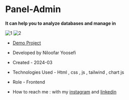# Panel-Admin


**It can help you to analyze databases and manage in**


![1](https://github.com/niloufar-yousefi/Panel-Admin/assets/156951582/025c033d-26ba-4a6a-a11e-e69cfd67f8ed)
![2](https://github.com/niloufar-yousefi/Panel-Admin/assets/156951582/5b775064-17e3-49fe-8aa4-296dcce024f3)



- [Demo Project](https://niloufar-yousefi.github.io/Panel-Admin/)

- Developed by Niloofar Yoosefi

- Created - 2024-03

- Technologies Used - Html , css , js , tailwind , chart js


- Role - Frontend

- How to reach me : with my [instagram](https://github.com/niloufar-yousefi) and [linkedin](https://www.linkedin.com/in/niloofar-yoosefikhorram-242742143/)








